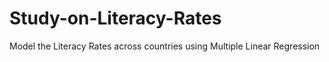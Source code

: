# Study-on-Literacy-Rates
Model the Literacy Rates across countries using Multiple Linear Regression
